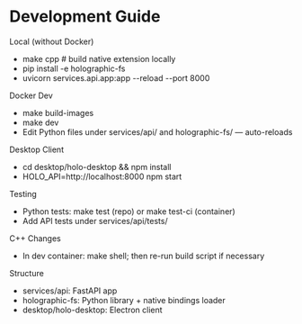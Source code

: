 Development Guide
=================

Local (without Docker)
- make cpp      # build native extension locally
- pip install -e holographic-fs
- uvicorn services.api.app:app --reload --port 8000

Docker Dev
- make build-images
- make dev
- Edit Python files under services/api/ and holographic-fs/ — auto-reloads

Desktop Client
- cd desktop/holo-desktop && npm install
- HOLO_API=http://localhost:8000 npm start

Testing
- Python tests: make test (repo) or make test-ci (container)
- Add API tests under services/api/tests/

C++ Changes
- In dev container: make shell; then re-run build script if necessary

Structure
- services/api: FastAPI app
- holographic-fs: Python library + native bindings loader
- desktop/holo-desktop: Electron client

